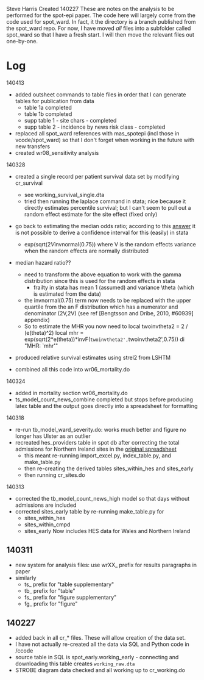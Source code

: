 Steve Harris
Created 140227
These are notes on the analysis to be performed for the spot-epi paper.
The code here will largely come from the code used for spot_ward. In fact, it the directory is a branch published from the spot_ward repo.
For now, I have moved _all_ files into a subfolder called spot_ward so that I have a fresh start. I will then move the relevant files out one-by-one.

Log
===

140413
- added outsheet commands to table files in order that I can generate tables for publication from data
    - table 1a completed
    - table 1b completed
    - supp table 1 - site chars - completed
    - supp table 2 - incidence by news risk class - completed
- replaced all spot_ward references with mas_spotepi (incl those in vcode/spot_ward) so that I don't forget when working in the future with new transfers
- created wr08_sensitivity analysis

140328

- created a single record per patient survival data set by modifying cr_survival
    + see working_survival_single.dta
    + tried then running the laplace command in stata; nice because it directly estimates percentile survival; but I can't seem to pull out a random effect estimate for the site effect (fixed only)
- go back to estimating the median odds ratio; according to this [answer](http://www.stata.com/statalist/archive/2012-11/msg00307.html) it is not possible to derive a confidence interval for this (easily) in stata
    + exp(sqrt(2*V*invnormal(0.75)) where V is the random effects variance when the random effects are normally distributed
- median hazard ratio??
    + need to transform the above equation to work with the gamma distribution since this is used for the random effects in stata
        + frailty in stata has mean 1 (assumed) and variance \theta (which is estimated from the data)
    + the invnormal(0.75) term now needs to be replaced with the upper quartile from the an F distribution which has a numerator and denominator (2V,2V) (see ref [Bengtsson and Dribe, 2010, #60939] appendix) 

    * So to estimate the MHR you now need to
    local twoinvtheta2 = 2 / (e(theta)^2)
    local mhr = exp(sqrt(2*e(theta))*invF(`twoinvtheta2',`twoinvtheta2',0.75))
    di "MHR: `mhr'" 

- produced relative survival estimates using strel2 from LSHTM
- combined all this code into wr06_mortality.do


140324

- added in mortality section wr06_mortality.do
- ts_model_count_news_combine completed but stops before producing latex table and the output goes directly into a spreadsheet for formatting

140318

- re-run tb_model_ward_severity.do: works much better and figure no longer has Ulster as an outlier
- recreated hes_providers table in spot db after correcting the total admissions for Northern Ireland sites in the [original spreadsheet](/Users/steve/analysis/spot_study/data/DoH/140318_IS_HES_Providers_EWNI_compiled_by_hand.xls)
    - this meant re-running import_excel.py, index_table.py, and make_table.py
    - then re-creating the derived tables sites_within_hes and sites_early
    - then running cr_sites.do

140313

- corrected the tb_model_count_news_high model so that days without admissions are included
- corrected sites_early table by re-running make_table.py for
    + sites_within_hes
    + sites_within_cmpd
    + sites_early
    Now includes HES data for Wales and Northern Ireland

## 140311

- new system for analysis files: use wrXX_ prefix for results paragraphs in paper
- similarly
    + ts_ prefix for "table supplementary"
    + tb_ prefix for "table"
    + fs_ prefix for "figure supplementary"
    + fg_ prefix for "figure"


## 140227

- added back in all cr_* files. These will allow creation of the data set.
- I have not actually re-created all the data via SQL and Python code in /ccode
- source table in SQL is spot_early.working_early - connecting and downloading this table creates `working_raw.dta`
- STROBE diagram data checked and all working up to cr_working.do

